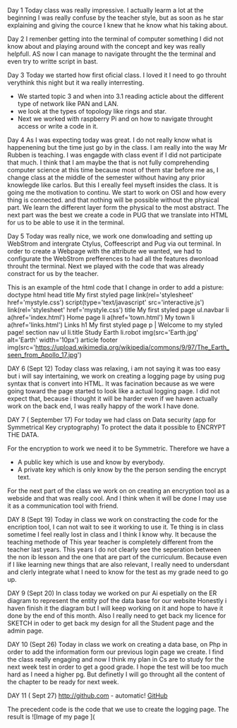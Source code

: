 Day 1
Today class was really impressive. I actually learm a lot at the beginning I was really confuse by the teacher style,
but as soon as he star explaining and giving the cource I knew that he know what his taking about.


Day 2
I remenber getting into the terminal of computer something I did not know about and playing around with the concept and key was really helpfull. 
AS now I can manage to  navigate throught the the terminal and even try to writte script in bast. 

Day 3
Today we started how first oficial class. I loved it I need to go throuht verythink this night but it wa really interresting.
- We started topic 3 and when into 3.1  reading acticle about the different type of network like PAN and LAN.
- we look at the types of topology like rings and star.
- Next we worked with raspberry Pi and on how to navigate throught access or write a code in it.

Day 4
As I was expecting today was great. I do not really know what is happenening but the time just go by in the class. I am really into the way Mr Rubben is teaching.
I was engagde with class event if I did not participate that much. 
I think that I am maybe the that is not fully comprehending computer science at this time because most of them star before me as, I change class at the middle of the semester without having any
prior knowlegde like carlos. But this I ereally feel myseft insides the class. It is going me the motivation to continu. 
We start to work on OSI and how every thing is connected. and that nothing will be possible without the physical part. We learn the different layer form the physical to the most abstract. 
The next part was the best we create a code in PUG that we translate into HTML for us to be able to use it in the terminal.

Day 5 
Today was really nice, we work one  donwloading and setting up WebStrom  and intergrate Ctylus, Coffeescript and Pug via out terminal.
In order to create a Webpage with the attribute we wanted, we  had to configurate the WebStrom prefferences to had all the features dwonload throuht the terminal.
Next we played with the code that was already constract for us by the teacher.

This is an example of the html code that I change in order to add a pisture:
doctype html
head
    title My first styled page
    link(rel='stylesheet' href='mystyle.css')
    script(type='text/javascript' src='interactive.js')
    link(rel='stylesheet' href='mystyle.css')
    title My first styled page
ul.navbar
    li
        a(href='index.html') Home page
    li
        a(href='town.html') My town
    li
        a(href='links.html') Links
h1 My first styled page
p
    | Welcome to my styled page!
    section
        nav
            ul
                li.title Study Earth
                li.robot
                    img(src='Earth.jpg' alt='Earth' width='10px')
                    article
                        footer
                            img(src='https://upload.wikimedia.org/wikipedia/commons/9/97/The_Earth_seen_from_Apollo_17.jpg')


DAY 6 (Sept 12)
Today class was relaxing, i am not saying it was too easy but i will say intertaining, we work on creating a logging page by using pug syntax that is convert into HTML. It was facination because as we were going toward the page started to look like a actual logging page. I did not expect that, because i thought it will be harder even if we haven actually work on the back end, I was really happy of the work I have done.



DAY 7 ( September 17)
For today we had class on Data security (app for Symmetrical Key cryptography)
To protect the data it possible to ENCRYPT THE DATA.

For the encryption to work we need it to be Symmetric.
Therefore we have a  
- A public key which is use and know by everybody.
- A private key which is only know by the the person sending the encrypt text.

For the next part of the class we work on on creating an encryption tool as a webside and that was really cool.
And I think when it will be done I may use it as a communication tool with friend.


DAY 8 (Sept 19)
Today in class we work on constracting the code for the encription tool, I can not wait to see it working to use it.
Te thing is in class sometime I feel really lost in class and I think I know why. It because the teaching methode of This year teacher is completely different from the teacher last years. This years I do not clearly see the seperation between the non ib 
lesson and the one that are part of the curriculum. Because even if I like learning new things that are also relevant, I really need to undersdant and clerly integrate what I need to know for the test as my grade need to go up.

DAY 9 (Sept 20)
In class today we worked on pur Ai espetially on the ER diagram to represent the entity pof the data base for our website
Honestly i haven finish it the diagram but I will keep working on it and hope to have it done by the end of this month. Also I really need to get back my licence for SKETCH in oder to get back my design for all the Student page and the admin page.

DAY 10 (Sept 26)
Today in class we work on creating a data base, on Php in order to add the information form our previous login page we create. I find the class really engaging and now I think my plan in Cs are to study for the next week test in order to get a good grade. I hope the test will be too much hard as I need a higher pg. But definetly I will go throught all the content of the chapter to be ready for next week.


DAY 11 ( Sept 27)
http://github.com - automatic!
[GitHub](http://192.168.6.34/welcome.html)

<?php
   include("config.php");
   session_start();
   if($_SERVER["REQUEST_METHOD"]=="POST"){
       //username and password sent from form
       $myusername = mysqli_real_escape_string($db,$_POST['username']);
       $mypassword = mysqli_real_escape_string($db,$_POST['password']);
       $sql = "SELECT id FROM admin WHERE username = '$myusername' and password = '$mypassword'";
       $result= mysqli_query($db,$sql);
       $row = mysqli_fetch_array($result,MYSQLI_ASSOC);
       $active = $row['active'];
       $count = mysqli_num_rows($result);
       //If result matched $myusername and $mypassword, table row must be 1 row
       if ($count == 1){
           $error = "good";
           header("location:welcome.html");
           die();
       }else {
            $error = "Your Login Name or Password is invalid";
       }
   }
?>
<html>
<?php echo $error; ?>
</html>


The precedent code is the code that we use to create the logging page. 
The result is
![Image of my page ](
